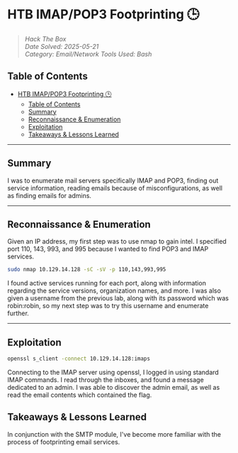 # HTB IMAP/POP3 Footprinting 🕒

> *Hack The Box*  
> *Date Solved: 2025-05-21*  
> *Category: Email/Network*
> *Tools Used: Bash*

## Table of Contents

- [HTB IMAP/POP3 Footprinting 🕒](#htb-imappop3-footprinting-)
  - [Table of Contents](#table-of-contents)
  - [Summary](#summary)
  - [Reconnaissance \& Enumeration](#reconnaissance--enumeration)
  - [Exploitation](#exploitation)
  - [Takeaways \& Lessons Learned](#takeaways--lessons-learned)

---

## Summary

I was to enumerate mail servers specifically IMAP and POP3, finding out service information, reading emails because of misconfigurations, as well as finding emails for admins.

---

## Reconnaissance & Enumeration

Given an IP address, my first step was to use nmap to gain intel. I specified port 110, 143, 993, and 995 because I wanted to find POP3 and IMAP services.

```bash
sudo nmap 10.129.14.128 -sC -sV -p 110,143,993,995
```

I found active services running for each port, along with information regarding the service versions, organization names, and more. I was also given a username from the previous lab, along with its password which was robin:robin, so my next step was to try this username and enumerate further.

---

## Exploitation

```bash
openssl s_client -connect 10.129.14.128:imaps
```

Connecting to the IMAP server using openssl, I logged in using standard IMAP commands. I read through the inboxes, and found a message dedicated to an admin. I was able to discover the admin email, as well as read the email contents which contained the flag.

## Takeaways & Lessons Learned

In conjunction with the SMTP module, I've become more familiar with the process of footprinting email services.
